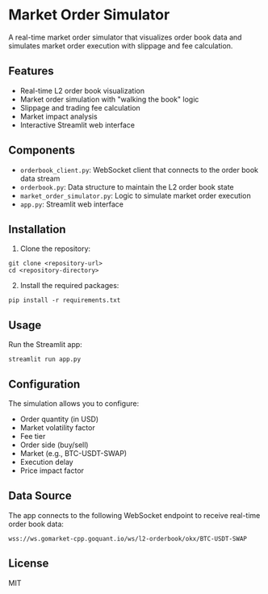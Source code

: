 # Market Order Simulator

A real-time market order simulator that visualizes order book data and simulates market order execution with slippage and fee calculation.

## Features

- Real-time L2 order book visualization
- Market order simulation with "walking the book" logic
- Slippage and trading fee calculation
- Market impact analysis
- Interactive Streamlit web interface

## Components

- `orderbook_client.py`: WebSocket client that connects to the order book data stream
- `orderbook.py`: Data structure to maintain the L2 order book state
- `market_order_simulator.py`: Logic to simulate market order execution
- `app.py`: Streamlit web interface

## Installation

1. Clone the repository:
```
git clone <repository-url>
cd <repository-directory>
```

2. Install the required packages:
```
pip install -r requirements.txt
```

## Usage

Run the Streamlit app:
```
streamlit run app.py
```

## Configuration

The simulation allows you to configure:

- Order quantity (in USD)
- Market volatility factor
- Fee tier
- Order side (buy/sell)
- Market (e.g., BTC-USDT-SWAP)
- Execution delay
- Price impact factor

## Data Source

The app connects to the following WebSocket endpoint to receive real-time order book data:
```
wss://ws.gomarket-cpp.goquant.io/ws/l2-orderbook/okx/BTC-USDT-SWAP
```

## License

MIT 